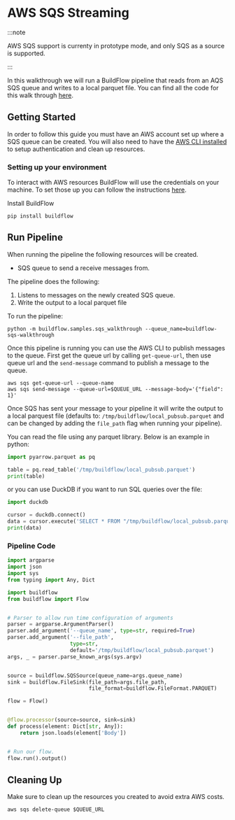 # AWS SQS Streaming

:::note

AWS SQS support is currenty in prototype mode, and only SQS as a source is supported.

:::

In this walkthrough we will run a BuildFlow pipeline that reads from an AQS SQS queue and writes to a local parquet file. You can find all the code for this walk through [here](https://github.com/launchflow/buildflow/blob/main/buildflow/samples/sqs_walkthrough.py).

## Getting Started

In order to follow this guide you must have an AWS account set up where a SQS queue can be created. You will also need to have the [AWS CLI installed](https://docs.aws.amazon.com/cli/latest/userguide/getting-started-install.html) to setup authentication and clean up resources.

### Setting up your environment

To interact with AWS resources BuildFlow will use the credentials on your machine. To set those up you can follow the instructions [here](https://docs.aws.amazon.com/cli/latest/userguide/cli-configure-sso.html).

Install BuildFlow

```
pip install buildflow
```

## Run Pipeline

When running the pipeline the following resources will be created.

- SQS queue to send a receive messages from.


The pipeline does the following:
1. Listens to messages on the newly created SQS queue.
2. Write the output to a local parquet file

To run the pipeline:

```
python -m buildflow.samples.sqs_walkthrough --queue_name=buildflow-sqs-walkthrough
```

Once this pipeline is running you can use the AWS CLI to publish messages to the queue. First get the queue url by calling `get-queue-url`, then use queue url and the `send-message` command to publish a message to the queue.

```
aws sqs get-queue-url --queue-name 
aws sqs send-message --queue-url=$QUEUE_URL --message-body='{"field": 1}'
```

Once SQS has sent your message to your pipeline it will write the output to a local parquest file (defaults to: `/tmp/buildflow/local_pubsub.parquet` and can be changed by adding the `file_path` flag when running your pipeline).

You can read the file using any parquet library. Below is an example
in python:

```python
import pyarrow.parquet as pq

table = pq.read_table('/tmp/buildflow/local_pubsub.parquet')
print(table)
```

or you can use DuckDB if you want to run SQL queries over the file:

```python
import duckdb

cursor = duckdb.connect()
data = cursor.execute('SELECT * FROM "/tmp/buildflow/local_pubsub.parquet"').fetchall()
print(data)
```

### Pipeline Code

```python
import argparse
import json
import sys
from typing import Any, Dict

import buildflow
from buildflow import Flow


# Parser to allow run time configuration of arguments
parser = argparse.ArgumentParser()
parser.add_argument('--queue_name', type=str, required=True)
parser.add_argument('--file_path',
                    type=str,
                    default='/tmp/buildflow/local_pubsub.parquet')
args, _ = parser.parse_known_args(sys.argv)


source = buildflow.SQSSource(queue_name=args.queue_name)
sink = buildflow.FileSink(file_path=args.file_path,
                          file_format=buildflow.FileFormat.PARQUET)

flow = Flow()


@flow.processor(source=source, sink=sink)
def process(element: Dict[str, Any]):
    return json.loads(element['Body'])


# Run our flow.
flow.run().output()

```

## Cleaning Up

Make sure to clean up the resources you created to avoid extra AWS costs.

```
aws sqs delete-queue $QUEUE_URL
```